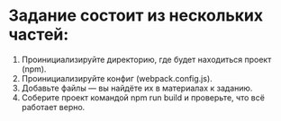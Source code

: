 # Задание состоит из нескольких частей:

1. Проинициализируйте директорию, где будет находиться проект (npm).
2. Проинициализируйте конфиг (webpack.config.js).
3. Добавьте файлы — вы найдёте их в материалах к заданию.
4. Соберите проект командой npm run build и проверьте, что всё работает верно.
